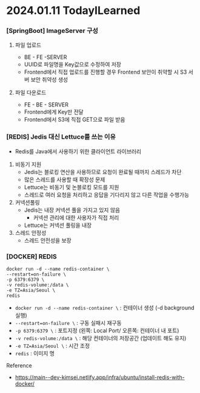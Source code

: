 # 2024.01.11 TodayILearned

### [SpringBoot] ImageServer 구성

1. 파일 업로드
    - BE - FE -SERVER
    - UUID로 파일명을 Key값으로 수정하여 저장
    - Frontend에서 직접 업로드를 진행할 경우 Frontend 보안이 취약할 시 S3 서버 보안 취약성 생성
    
2. 파일 다운로드
    - FE - BE - SERVER
    - Frontend에게 Key만 전달
    - Frontend에서 S3에 직접 GET으로 파일 받음

### [REDIS] Jedis 대신 Lettuce를 쓰는 이유
- Redis를 Java에서 사용하기 위한 클라이언트 라이브러리
1. 비동기 지원
   - Jedis는 블로킹 연산을 사용하므로 요청이 완료될 때까지 스레드가 차단
   - 많은 스레드를 사용할 때 확장성 문제
   - Lettuce는 비동기 및 논블로킹 모드를 지원
   - 스레드로 여러 요청을 처리하고 응답을 기다리지 않고 다른 작업을 수행가능
2. 커넥션풀링
    - Jedis는 내장 커넥션 풀을 가지고 있지 않음
        - 커넥션 관리에 대한 사용자가 직접 처리
    - Lettuce는 커넥션 풀링을 내장
4. 스레드 안정성
    - 스레드 안전성을 보장

### [DOCKER] REDIS
```
docker run -d --name redis-container \
--restart=on-failure \
-p 6379:6379 \
-v redis-volume:/data \
-e TZ=Asia/Seoul \
redis
```
- `docker run -d --name redis-container \` : 컨테이너 생성 (-d background 실행)
- `--restart=on-failure \` : 구동 실패시 재구동
- `-p 6379:6379 \` : 포트지정 (왼쪽: Local Port/ 오른쪽: 컨테이너 내 포트)
- `-v redis-volume:/data \` : 해당 컨테이너의 저장공간 (업데이트 해도 유지)
- `-e TZ=Asia/Seoul \` : 시간 조정
- `redis` : 이미지 명

Reference
- https://main--dev-kimsei.netlify.app/infra/ubuntu/install-redis-with-docker/
